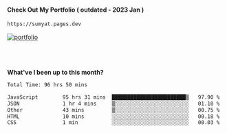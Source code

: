 #### Check Out My Portfolio ( outdated - 2023 Jan ) 
````bash
https://sumyat.pages.dev
````

<a href='https://sumyat.pages.dev/'>
    <img src='https://github.com/sumyat-aung/sumyat-aung/assets/108873224/c9b4f2be-c585-4dd3-84e1-692c3854a6d8' alt='portfolio' align='center' />
</a>


<br />
<br />


<br />
<br />

**What've I been up to this month?**

<!--START_SECTION:waka-->

```txt
Total Time: 96 hrs 50 mins

JavaScript        95 hrs 31 mins  ████████████████████████▒   97.90 %
JSON              1 hr 4 mins     ▒░░░░░░░░░░░░░░░░░░░░░░░░   01.10 %
Other             43 mins         ▒░░░░░░░░░░░░░░░░░░░░░░░░   00.75 %
HTML              10 mins         ░░░░░░░░░░░░░░░░░░░░░░░░░   00.18 %
CSS               1 min           ░░░░░░░░░░░░░░░░░░░░░░░░░   00.03 %
```

<!--END_SECTION:waka-->




